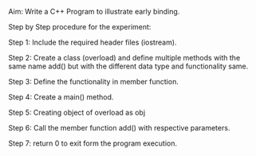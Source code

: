 Aim: Write a C++ Program to illustrate early binding.

Step by Step procedure for the experiment:

Step 1: Include the required header files (iostream).

Step 2: Create a class (overload) and define multiple methods with the same name add() but with the different data type and functionality same.

Step 3: Define the functionality in member function.

Step 4: Create a main() method.

Step 5: Creating object of overload as obj

Step 6: Call the member function add() with respective parameters.

Step 7: return 0 to exit form the program execution.
